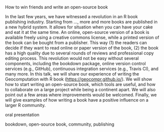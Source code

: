 <!--a title -->
How to win friends and write an open-source book 
<!--an abstract 1200 characters max-->
In the last few years, we have witnessed a revolution in an R book publishing industry.
Starting from ..., more and more books are published in a new hybrid system.
It allows for situation when you can have your cake and eat it at the same time.
An online, open-source version of a book is available freely using a creative commons license, while a printed version of the book can be bought from a publisher.
This way (1) the readers can decide if they want to read online or paper version of the book, (2) the book has a high quality due to several rounds of reviews and professional copy editing process.
This revolution would not be easy without several components, including the bookdown package, online version control services (e.g., GitHub), continuous integration services (e.g., Travis CI), and many more.
In this talk, we will share our experience of writing the Geocomputation with R book (https://geocompr.github.io/).
We will show how to start writing an open-source book, which tools are useful, and how to collaborate on a large project while being a continent apart.
We will also point out a few areas where improvements would be welcomed.
Finally, we will give examples of how writing a book have a positive influence on a larger R community.
<!--a type (tutorial/oral presentation/lightning talk/poster)-->
oral presentation
<!-- a topic; just one-->

<!-- key words-->
bookdown, open-source book, community, publishing

<!--JN ideas for the talk
1. create a repo with our setup, including style files, travis setup, etc. and the instructions on how to start
2. explain our setup during the talk (bookdown, GitHub, travis, etc.)
3. explain our working system (e.g. gitter, Skype meeting, use of GitHub issues)
4. show some issues (e.g. having HTML and pdf, ...)
5. show how writing a book influence other packages (on a few examples, e.g. including tmap)
-->